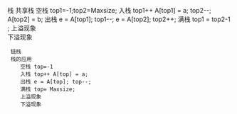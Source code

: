 栈 
     共享栈
        空栈 top1=-1;top2=Maxsize; 
        入栈 top1++ A[top1] = a;  top2--; A[top2] = b; 
        出栈 e = A[top1]; top1--; e = A[top2]; top2++;
        满栈 top1 = top2-1 ; 
        上溢现象  
        下溢现象

     链栈
     栈的应用
        空栈 top=-1
        入栈 top++ A[top] = a; 
        出栈 e = A[top]; top--;
        满栈 top= Maxsize;
        上溢现象  
        下溢现象
